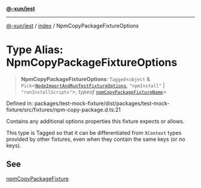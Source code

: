 [**@-xun/jest**](../../README.md)

***

[@-xun/jest](../../README.md) / [index](../README.md) / NpmCopyPackageFixtureOptions

# Type Alias: NpmCopyPackageFixtureOptions

> **NpmCopyPackageFixtureOptions**: `Tagged`\<`object` & `Pick`\<[`NodeImportAndRunTestFixtureOptions`](NodeImportAndRunTestFixtureOptions.md), `"npmInstall"` \| `"runInstallScripts"`\>, *typeof* [`npmCopyPackageFixtureName`](../variables/npmCopyPackageFixtureName.md)\>

Defined in: packages/test-mock-fixture/dist/packages/test-mock-fixture/src/fixtures/npm-copy-package.d.ts:21

Contains any additional options properties this fixture expects or allows.

This type is Tagged so that it can be differentiated from `XContext`
types provided by other fixtures, even when they contain the same keys (or no
keys).

## See

[npmCopyPackageFixture](../functions/npmCopyPackageFixture.md)
